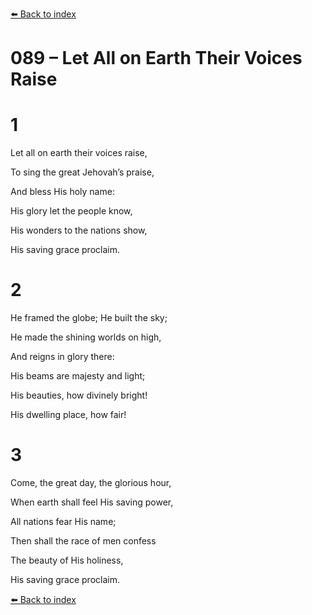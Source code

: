 [⬅️ Back to index](../README.md)

# 089 – Let All on Earth Their Voices Raise





# 1

Let all on earth their voices raise,

To sing the great Jehovah’s praise,

And bless His holy name:

His glory let the people know,

His wonders to the nations show,

His saving grace proclaim.



# 2

He framed the globe; He built the sky;

He made the shining worlds on high,

And reigns in glory there:

His beams are majesty and light;

His beauties, how divinely bright!

His dwelling place, how fair!



# 3

Come, the great day, the glorious hour,

When earth shall feel His saving power,

All nations fear His name;

Then shall the race of men confess

The beauty of His holiness,

His saving grace proclaim.

[⬅️ Back to index](../README.md)

